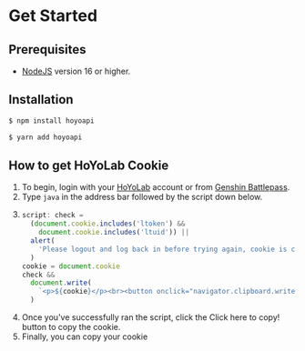 # Get Started

## Prerequisites

- [NodeJS](https://nodejs.org/) version 16 or higher.

## Installation

<code-group>

<code-block title="NPM">

```sh [npm]
$ npm install hoyoapi
```

</code-block>

<code-block title="YARN">

```sh [yarn]
$ yarn add hoyoapi
```

</code-block>

</code-group>

## How to get HoYoLab Cookie

1. To begin, login with your [HoYoLab](https://www.hoyolab.com/home) account or from [Genshin Battlepass](https://act.hoyolab.com/app/community-game-records-sea/index.html?bbs_presentation_style=fullscreen&bbs_auth_required=true&gid=2&user_id=122516750&utm_source=hoyolab&utm_medium=gamecard&bbs_theme=light&bbs_theme_device=1#/ys).
2. Type `java` in the address bar followed by the script down below.
3. ```javascript
   script: check =
     (document.cookie.includes('ltoken') &&
       document.cookie.includes('ltuid')) ||
     alert(
       'Please logout and log back in before trying again, cookie is currently expired/invalid!',
     )
   cookie = document.cookie
   check &&
     document.write(
       `<p>${cookie}</p><br><button onclick="navigator.clipboard.writeText('${cookie}')">Click here to copy!</button><br>`,
     )
   ```
4. Once you've successfully ran the script, click the Click here to copy! button to copy the cookie.
5. Finally, you can copy your cookie
